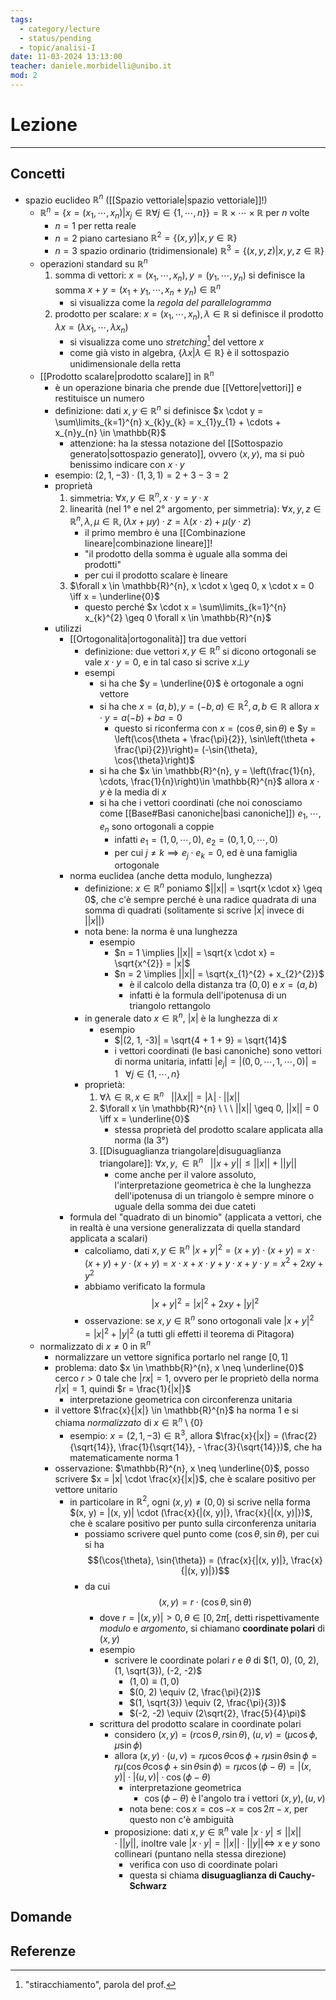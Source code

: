 ```yaml
---
tags:
  - category/lecture
  - status/pending
  - topic/analisi-I
date: 11-03-2024 13:13:00
teacher: daniele.morbidelli@unibo.it
mod: 2
---
```

# Lezione
---
## Concetti
- spazio euclideo $\mathbb{R}^{n}$ ([[Spazio vettoriale|spazio vettoriale]]!)
	- $\mathbb{R}^{n} = \{x = (x_{1}, \cdots, x_{n}) | x_{j} \in \mathbb{R} \forall j \in \{1, \cdots, n\}\} = \mathbb{R} \times \cdots \times \mathbb{R}$ per $n$ volte
		- $n = 1$ per retta reale
		- $n=2$ piano cartesiano $\mathbb{R}^{2} = \{(x, y) | x, y \in \mathbb{R}\}$
		- $n=3$ spazio ordinario (tridimensionale) $\mathbb{R}^{3} = \{(x, y, z) | x, y, z \in \mathbb{R}\}$
	- operazioni standard su $\mathbb{R}^{n}$
		1. somma di vettori: $x = (x_{1}, \cdots, x_{n}), y = (y_{1}, \cdots, y_{n})$ si definisce la somma $x+y = (x_{1}+y_{1}, \cdots, x_{n}+y_{n}) \in \mathbb{R}^{n}$
			- si visualizza come la _regola del parallelogramma_
		2. prodotto per scalare: $x = (x_{1}, \cdots, x_{n}), \lambda \in \mathbb{R}$ si definisce il prodotto $\lambda x = (\lambda x_{1}, \cdots, \lambda x_{n})$
			- si visualizza come uno _stretching_[^1] del vettore $x$
			- come già visto in algebra, $\{\lambda x | \lambda \in \mathbb{R}\}$ è il sottospazio unidimensionale della retta
	- [[Prodotto scalare|prodotto scalare]] in $\mathbb{R}^{n}$
		- è un operazione binaria che prende due [[Vettore|vettori]] e restituisce un numero
		- definizione: dati $x, y \in \mathbb{R}^{n}$ si definisce $x \cdot y = \sum\limits_{k=1}^{n} x_{k}y_{k} = x_{1}y_{1} + \cdots + x_{n}y_{n} \in \mathbb{R}$
			- attenzione: ha la stessa notazione del [[Sottospazio generato|sottospazio generato]], ovvero $\langle x, y \rangle$, ma si può benissimo indicare con $x \cdot y$
		- esempio: $(2, 1, -3) \cdot (1, 3, 1) = 2 + 3 - 3 = 2$
		- proprietà
			1. simmetria: $\forall x, y \in \mathbb{R}^{n}, x \cdot y = y \cdot x$
			2. linearità (nel 1° e nel 2° argomento, per simmetria): $\forall x, y, z \in \mathbb{R}^{n}, \lambda, \mu \in \mathbb{R}, (\lambda x + \mu y) \cdot z = \lambda (x \cdot z) + \mu (y \cdot z)$
				- il primo membro è una [[Combinazione lineare|combinazione lineare]]!
				- "il prodotto della somma è uguale alla somma dei prodotti"
				- per cui il prodotto scalare è lineare
			3. $\forall x \in \mathbb{R}^{n}, x \cdot x \geq 0, x \cdot x = 0 \iff x = \underline{0}$
				- questo perché $x \cdot x = \sum\limits_{k=1}^{n} x_{k}^{2} \geq 0 \forall x \in \mathbb{R}^{n}$
		- utilizzi
			- [[Ortogonalità|ortogonalità]] tra due vettori
				- definizione: due vettori $x, y \in \mathbb{R}^{n}$ si dicono ortogonali se vale $x \cdot y = 0$, e in tal caso si scrive $x \bot y$
				- esempi
					- si ha che $y = \underline{0}$ è ortogonale a ogni vettore
					- si ha che $x = (a, b), y = (-b, a) \in \mathbb{R}^{2}, a, b \in \mathbb{R}$ allora $x \cdot y = a(-b) + ba = 0$
						- questo si riconferma con $x = (\cos{\theta}, \sin{\theta})$ e $y = \left(\cos{\theta + \frac{\pi}{2}}, \sin\left(\theta + \frac{\pi}{2})\right)= (-\sin{\theta}, \cos{\theta}\right)$
					- si ha che $x \in \mathbb{R}^{n}, y = \left(\frac{1}{n}, \cdots, \frac{1}{n}\right)\in \mathbb{R}^{n}$ allora $x \cdot y$ è la media di $x$
					- si ha che i vettori coordinati (che noi conosciamo come [[Base#Basi canoniche|basi canoniche]]) $e_{1}, \cdots, e_{n}$ sono ortogonali a coppie
						- infatti $e_{1} = (1, 0, \cdots, 0)$, $e_{2} = (0, 1, 0, \cdots, 0)$
						- per cui $j \neq k \implies e_{j} \cdot e_{k} = 0$, ed è una famiglia ortogonale
			- norma euclidea (anche detta modulo, lunghezza)
				- definizione: $x \in \mathbb{R}^{n}$ poniamo $||x|| = \sqrt{x \cdot x} \geq 0$, che c'è sempre perché è una radice quadrata di una somma di quadrati (solitamente si scrive $|x|$ invece di $||x||$)
				- nota bene: la norma è una lunghezza
					- esempio
						- $n = 1 \implies ||x|| = \sqrt{x \cdot x} = \sqrt{x^{2}} = |x|$
						- $n = 2 \implies ||x|| = \sqrt{x_{1}^{2} + x_{2}^{2}}$
							- è il calcolo della distanza tra $(0, 0)$ e $x = (a, b)$
							- infatti è la formula dell'ipotenusa di un triangolo rettangolo
				- in generale dato $x \in \mathbb{R}^{n}$, $|x|$ è la lunghezza di $x$
					- esempio
						- $|(2, 1, -3)| = \sqrt{4 + 1 + 9} = \sqrt{14}$
						- i vettori coordinati (le basi canoniche) sono vettori di norma unitaria, infatti $|e_{j}| = |(0, 0, \cdots, 1, \cdots, 0)| = 1 \ \ \ \forall j \in \{1, \cdots, n\}$
				- proprietà:
					1. $\forall \lambda \in \mathbb{R}, x \in \mathbb{R}^{n} \ \ \ ||\lambda x|| = |\lambda| \cdot ||x||$
					2. $\forall x \in \mathbb{R}^{n} \ \ \ ||x|| \geq 0, ||x|| = 0 \iff x = \underline{0}$
						- stessa proprietà del prodotto scalare applicata alla norma (la 3°)
					3. [[Disuguaglianza triangolare|disuguaglianza triangolare]]: $\forall x, y, \in \mathbb{R}^{n} \ \ \ ||x + y|| \leq ||x|| + ||y||$
						- come anche per il valore assoluto, l'interpretazione geometrica è che la lunghezza dell'ipotenusa di un triangolo è sempre minore o uguale della somma dei due cateti
			- formula del "quadrato di un binomio" (applicata a vettori, che in realtà è una versione generalizzata di quella standard applicata a scalari)
				- calcoliamo, dati $x, y \in \mathbb{R}^{n}$ $|x + y|^{2} = (x+y) \cdot (x+y) = x \cdot (x+y) + y \cdot (x+y) = x \cdot x + x \cdot y + y \cdot x + y \cdot y = x^{2} + 2xy + y^{2}$
				- abbiamo verificato la formula $$|x+y|^{2} = |x|^{2} + 2xy + |y|^{2}$$
				- osservazione: se $x, y \in \mathbb{R}^{n}$ sono ortogonali vale $|x+y|^{2} = |x|^{2} + |y|^{2}$ (a tutti gli effetti il teorema di Pitagora)
	- normalizzato di $x \neq 0$ in $\mathbb{R}^{n}$
		- normalizzare un vettore significa portarlo nel range $[0, 1]$
		- problema: dato $x \in \mathbb{R}^{n}, x \neq \underline{0}$ cerco $r > 0$ tale che $|rx| = 1$, ovvero per le proprietò della norma $r |x| = 1$, quindi $r = \frac{1}{|x|}$
			- interpretazione geometrica con circonferenza unitaria
		- il vettore $\frac{x}{|x|} \in \mathbb{R}^{n}$ ha norma 1 e si chiama _normalizzato_ di $x \in \mathbb{R}^{n} \setminus \{0\}$
			- esempio: $x = (2, 1, -3) \in \mathbb{R}^{3}$, allora $\frac{x}{|x|} = (\frac{2}{\sqrt{14}}, \frac{1}{\sqrt{14}}, - \frac{3}{\sqrt{14}})$, che ha matematicamente norma 1
		- osservazione: $\mathbb{R}^{n}, x \neq \underline{0}$, posso scrivere $x = |x| \cdot \frac{x}{|x|}$, che è scalare positivo per vettore unitario
			- in particolare in $\mathbb{R}^{2}$, ogni $(x, y) \neq (0, 0)$ si scrive nella forma $(x, y) = |(x, y)| \cdot (\frac{x}{|(x, y)|}, \frac{x}{|(x, y)|})$, che è scalare positivo per punto sulla circonferenza unitaria
				- possiamo scrivere quel punto come $(\cos{\theta}, \sin{\theta})$, per cui si ha $$(\cos{\theta}, \sin{\theta}) = (\frac{x}{|(x, y)|}, \frac{x}{|(x, y)|})$$
				- da cui $$(x, y) = r \cdot (\cos{\theta}, \sin{\theta})$$
					- dove $r = |(x, y)| > 0, \theta \in [0, 2 \pi[$, detti rispettivamente _modulo_ e _argomento_, si chiamano **coordinate polari** di $(x, y)$
					- esempio
						- scrivere le coordinate polari $r$ e $\theta$ di $(1, 0), (0, 2), (1, \sqrt{3}), (-2, -2)$
							- $(1, 0) \equiv (1, 0)$
							- $(0, 2) \equiv (2, \frac{\pi}{2})$
							- $(1, \sqrt{3}) \equiv (2, \frac{\pi}{3})$
							- $(-2, -2) \equiv (2\sqrt{2}, \frac{5}{4}\pi)$
					- scrittura del prodotto scalare in coordinate polari
						- considero $(x, y) = (r\cos{\theta}, r\sin{\theta})$, $(u, v) = (\mu \cos{\phi}, \mu \sin{\phi})$
						- allora $(x, y) \cdot (u, v) = r \mu \cos{\theta}\cos{\phi} + r \mu \sin{\theta}\sin{\phi} = r \mu (\cos{\theta}\cos{\phi} + \sin{\theta}\sin{\phi}) = r \mu \cos(\phi - \theta) = |(x, y)| \cdot |(u, v)| \cdot \cos(\phi - \theta)$
							- interpretazione geometrica
								- $\cos(\phi - \theta)$ è l'angolo tra i vettori $(x, y), (u, v)$
							- nota bene: $\cos{x} = \cos{-x} = \cos{2 \pi - x}$, per questo non c'è ambiguità
						- proposizione: dati $x, y \in \mathbb{R}^{n}$ vale $|x \cdot y| \leq ||x|| \cdot ||y||$, inoltre vale $|x \cdot y| = ||x|| \cdot ||y|| \iff$ $x$ e $y$ sono collineari (puntano nella stessa direzione)
							- verifica con uso di coordinate polari
							- questa si chiama **disuguaglianza di Cauchy-Schwarz**

## Domande

## Referenze
[^1]: "stiracchiamento", parola del prof.